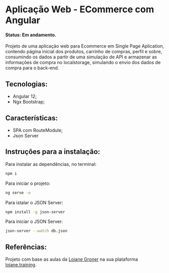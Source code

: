# Aplicação Web - ECommerce com Angular
#### Status: Em andamento.
Projeto de uma aplicação web para Ecommerce em Single Page Aplication, contendo página inicial dos produtos, carrinho de compras, perfil e sobre, consumindo os dados a partir de uma simulação de API e armazenar as informações de compra no localstorage, simulando o envio dos dados de compra para o back-end.

## Tecnologias:
- Angular 12;
- Ngx Bootstrap;

## Características:
- SPA com RouteModule;
- Json Server

## Instruções para a instalação:

Para instalar as dependências, no terminal:

```sh
npm i
```
Para iniciar o projeto:
```sh
ng serve -o
```
Para istalar o JSON Server:
```sh
npm install -g json-server
```

Para iniciar o JSON Server:
```sh
json-server --watch db.json
```

## Referências:
Projeto com base as aulas da [Loiane Groner](https://github.com/loiane) na sua plataforma [loiane.training](https://loiane.training/curso/angular).


